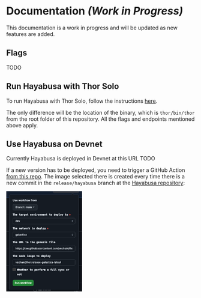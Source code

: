 # Documentation *(Work in Progress)*

This documentation is a work in progress and will be updated as new features are added.

## Flags

TODO

## Run Hayabusa with Thor Solo

To run Hayabusa with Thor Solo, follow the instructions [here](../../thor/docs/usage.md#thor-solo).

The only difference will be the location of the binary, which is `thor/bin/thor` from the root folder of this repository. All the flags and endpoints mentioned above apply.


## Use Hayabusa on Devnet

Currently Hayabusa is deployed in Devnet at this URL TODO

If a new version has to be deployed, you need to trigger a GitHub Action [from this repo](https://github.com/vechain/node-hosting/actions/workflows/deploy.yml). The image selected there is created every time there is a new commit in the `release/hayabusa` branch at the [Hayabusa repository](https://github.com/vechain/hayabusa/tree/release/hayabusa):

   <img src="devnet-gha.png" alt="Faucet Api Call" style="width: 40%; max-width: 300px;">